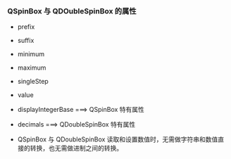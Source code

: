### QSpinBox 与 QDOubleSpinBox 的属性
* prefix
* suffix
* minimum
* maximum
* singleStep
* value
* displayIntegerBase ===> QSpinBox 特有属性
* decimals ===> QDoubleSpinBox 特有属性

* QSpinBox 与 QDoubleSpinBox 读取和设置数值时，无需做字符串和数值直接的转换，也无需做进制之间的转换。
